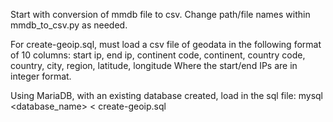 Start with conversion of mmdb file to csv. Change path/file names within mmdb_to_csv.py as needed.

For create-geoip.sql, must load a csv file of geodata in the following format of 10 columns:
start ip, end ip, continent code, continent, country code, country, city, region, latitude, longitude
Where the start/end IPs are in integer format.

Using MariaDB, with an existing database created, load in the sql file:
mysql <database_name> < create-geoip.sql
